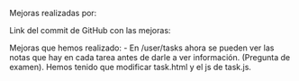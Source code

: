 Mejoras realizadas por:

Link del commit de GitHub con las mejoras:

Mejoras que hemos realizado:
    - En /user/tasks ahora se pueden ver las notas que hay en cada tarea antes de darle a ver información. (Pregunta de examen). Hemos tenido que modificar task.html y el js de task.js.
